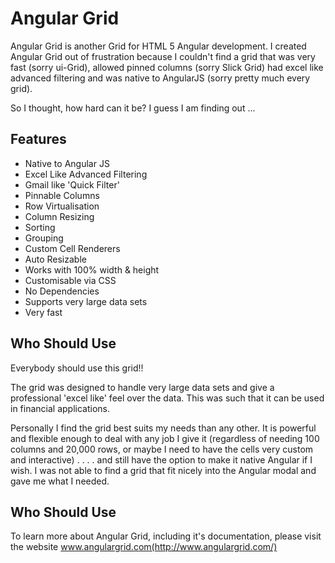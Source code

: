 
Angular Grid
==============

Angular Grid is another Grid for HTML 5 Angular development. I created Angular Grid out of frustration because I couldn't find a grid that was very fast (sorry ui-Grid), allowed pinned columns (sorry Slick Grid) had excel like advanced filtering and was native to AngularJS (sorry pretty much every grid).

So I thought, how hard can it be? I guess I am finding out ...

Features
--------------

- Native to Angular JS
- Excel Like Advanced Filtering
- Gmail like 'Quick Filter'
- Pinnable Columns
- Row Virtualisation
- Column Resizing
- Sorting
- Grouping
- Custom Cell Renderers
- Auto Resizable
- Works with 100% width & height
- Customisable via CSS
- No Dependencies
- Supports very large data sets
- Very fast

Who Should Use
--------------

Everybody should use this grid!!

The grid was designed to handle very large data sets and give a professional 'excel like' feel over the data. This was such that it can be used in financial applications.

Personally I find the grid best suits my needs than any other. It is powerful and flexible enough to deal with any job I give it (regardless of needing 100 columns and 20,000 rows, or maybe I need to have the cells very custom and interactive) . . . . and still have the option to make it native Angular if I wish. I was not able to find a grid that fit nicely into the Angular modal and gave me what I needed.

Who Should Use
--------------

To learn more about Angular Grid, including it's documentation, please visit the website www.angulargrid.com(http://www.angulargrid.com/)